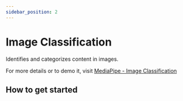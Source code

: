 ```yaml
---
sidebar_position: 2
---
```


# Image Classification

Identifies and categorizes content in images.

For more details or to demo it, visit 
[MediaPipe - Image Classification](https://mediapipe-studio.webapps.google.com/studio/demo/image_classifier)

## How to get started 
